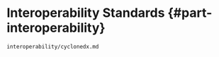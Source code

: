 # Interoperability Standards {#part-interoperability}

```{=include=} chapters
interoperability/cyclonedx.md
```

